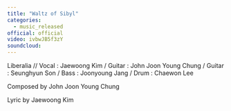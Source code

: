 ```yaml
---
title: "Waltz of Sibyl"
categories:
  - music_released
official: official
video: ivbwJB5f3zY
soundcloud:
---
```

Liberalia // Vocal : Jaewoong Kim / Guitar : John Joon Young Chung / Guitar : Seunghyun Son / Bass : Joonyoung Jang / Drum : Chaewon Lee

Composed by John Joon Young Chung

Lyric by Jaewoong Kim

